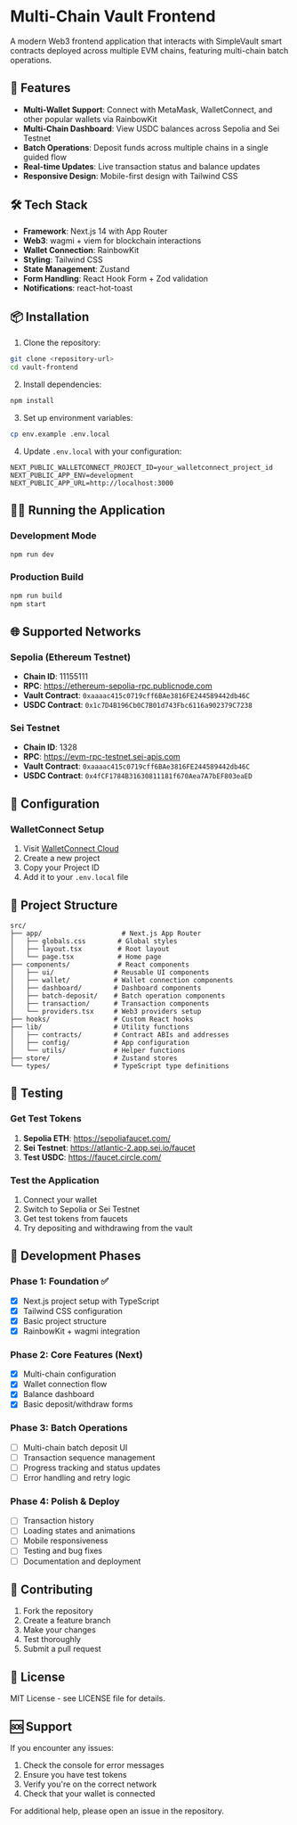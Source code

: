 # Multi-Chain Vault Frontend

A modern Web3 frontend application that interacts with SimpleVault smart contracts deployed across multiple EVM chains, featuring multi-chain batch operations.

## 🚀 Features

- **Multi-Wallet Support**: Connect with MetaMask, WalletConnect, and other popular wallets via RainbowKit
- **Multi-Chain Dashboard**: View USDC balances across Sepolia and Sei Testnet
- **Batch Operations**: Deposit funds across multiple chains in a single guided flow
- **Real-time Updates**: Live transaction status and balance updates
- **Responsive Design**: Mobile-first design with Tailwind CSS

## 🛠️ Tech Stack

- **Framework**: Next.js 14 with App Router
- **Web3**: wagmi + viem for blockchain interactions
- **Wallet Connection**: RainbowKit
- **Styling**: Tailwind CSS
- **State Management**: Zustand
- **Form Handling**: React Hook Form + Zod validation
- **Notifications**: react-hot-toast

## 📦 Installation

1. Clone the repository:

```bash
git clone <repository-url>
cd vault-frontend
```

2. Install dependencies:

```bash
npm install
```

3. Set up environment variables:

```bash
cp env.example .env.local
```

4. Update `.env.local` with your configuration:

```
NEXT_PUBLIC_WALLETCONNECT_PROJECT_ID=your_walletconnect_project_id
NEXT_PUBLIC_APP_ENV=development
NEXT_PUBLIC_APP_URL=http://localhost:3000
```

## 🏃‍♂️ Running the Application

### Development Mode

```bash
npm run dev
```

### Production Build

```bash
npm run build
npm start
```

## 🌐 Supported Networks

### Sepolia (Ethereum Testnet)

- **Chain ID**: 11155111
- **RPC**: https://ethereum-sepolia-rpc.publicnode.com
- **Vault Contract**: `0xaaaac415c0719cff6BAe3816FE244589442db46C`
- **USDC Contract**: `0x1c7D4B196Cb0C7B01d743Fbc6116a902379C7238`

### Sei Testnet

- **Chain ID**: 1328
- **RPC**: https://evm-rpc-testnet.sei-apis.com
- **Vault Contract**: `0xaaaac415c0719cff6BAe3816FE244589442db46C`
- **USDC Contract**: `0x4fCF1784B31630811181f670Aea7A7bEF803eaED`

## 🔧 Configuration

### WalletConnect Setup

1. Visit [WalletConnect Cloud](https://cloud.walletconnect.com/)
2. Create a new project
3. Copy your Project ID
4. Add it to your `.env.local` file

## 📁 Project Structure

```
src/
├── app/                    # Next.js App Router
│   ├── globals.css        # Global styles
│   ├── layout.tsx         # Root layout
│   └── page.tsx           # Home page
├── components/            # React components
│   ├── ui/               # Reusable UI components
│   ├── wallet/           # Wallet connection components
│   ├── dashboard/        # Dashboard components
│   ├── batch-deposit/    # Batch operation components
│   ├── transaction/      # Transaction components
│   └── providers.tsx     # Web3 providers setup
├── hooks/                # Custom React hooks
├── lib/                  # Utility functions
│   ├── contracts/        # Contract ABIs and addresses
│   ├── config/           # App configuration
│   └── utils/            # Helper functions
├── store/                # Zustand stores
└── types/                # TypeScript type definitions
```

## 🧪 Testing

### Get Test Tokens

1. **Sepolia ETH**: https://sepoliafaucet.com/
2. **Sei Testnet**: https://atlantic-2.app.sei.io/faucet
3. **Test USDC**: https://faucet.circle.com/

### Test the Application

1. Connect your wallet
2. Switch to Sepolia or Sei Testnet
3. Get test tokens from faucets
4. Try depositing and withdrawing from the vault

## 🚀 Development Phases

### Phase 1: Foundation ✅

- [x] Next.js project setup with TypeScript
- [x] Tailwind CSS configuration
- [x] Basic project structure
- [x] RainbowKit + wagmi integration

### Phase 2: Core Features (Next)

- [x] Multi-chain configuration
- [x] Wallet connection flow
- [x] Balance dashboard
- [x] Basic deposit/withdraw forms

### Phase 3: Batch Operations

- [ ] Multi-chain batch deposit UI
- [ ] Transaction sequence management
- [ ] Progress tracking and status updates
- [ ] Error handling and retry logic

### Phase 4: Polish & Deploy

- [ ] Transaction history
- [ ] Loading states and animations
- [ ] Mobile responsiveness
- [ ] Testing and bug fixes
- [ ] Documentation and deployment

## 🤝 Contributing

1. Fork the repository
2. Create a feature branch
3. Make your changes
4. Test thoroughly
5. Submit a pull request

## 📄 License

MIT License - see LICENSE file for details.

## 🆘 Support

If you encounter any issues:

1. Check the console for error messages
2. Ensure you have test tokens
3. Verify you're on the correct network
4. Check that your wallet is connected

For additional help, please open an issue in the repository.
